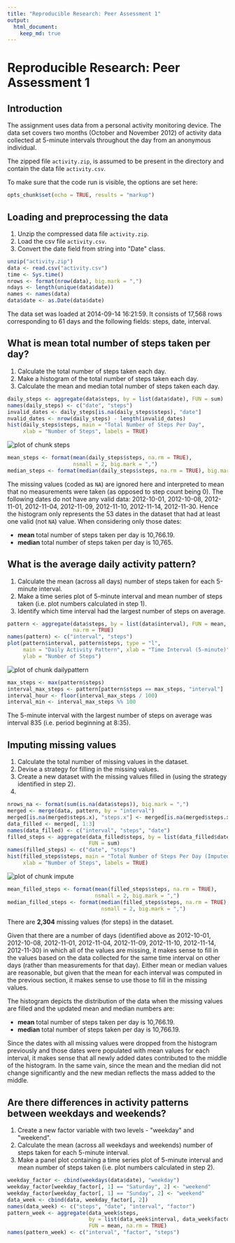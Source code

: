 ```yaml
---
title: "Reproducible Research: Peer Assessment 1"
output: 
  html_document:
    keep_md: true
---
```


Reproducible Research: Peer Assessment 1
================================================================================

## Introduction
The assignment uses data from a personal activity monitoring device. The data set covers two months (October and November 2012) of activity data collected at 5-minute intervals throughout the day from an anonymous individual. 

The zipped file `activity.zip`, is assumed to be present in the directory and contain the data file `activity.csv`.

To make sure that the code run is visible, the options are set here:

```r
opts_chunk$set(echo = TRUE, results = "markup")
```


## Loading and preprocessing the data

1. Unzip the compressed data file `activity.zip`.
2. Load the csv file `activity.csv`.
3. Convert the date field from string into "Date" class.


```r
unzip("activity.zip")
data <- read.csv("activity.csv")
time <- Sys.time()
nrows <- format(nrow(data), big.mark = ",")
ndays <- length(unique(data$date))
names <- names(data)
data$date <- as.Date(data$date)
```

The data set was loaded at 2014-09-14 16:21:59. It consists of 17,568 rows corresponding to 61 days and the following fields: steps, date, interval.


## What is mean total number of steps taken per day?

1. Calculate the total number of steps taken each day.
2. Make a histogram of the total number of steps taken each day.
3. Calculate the mean and median total number of steps taken each day.


```r
daily_steps <- aggregate(data$steps, by = list(data$date), FUN = sum)
names(daily_steps) <- c("date", "steps")
invalid_dates <- daily_steps[is.na(daily_steps$steps), "date"]
nvalid_dates <- nrow(daily_steps) - length(invalid_dates)
hist(daily_steps$steps, main = "Total Number of Steps Per Day",
     xlab = "Number of Steps", labels = TRUE)
```

![plot of chunk steps](figure/steps.png) 

```r
mean_steps <- format(mean(daily_steps$steps, na.rm = TRUE),
                     nsmall = 2, big.mark = ",")
median_steps <- format(median(daily_steps$steps, na.rm = TRUE), big.mark = ",")
```

The missing values (coded as `NA`) are ignored here and interpreted to mean that no measurements were taken (as opposed to step count being 0). The following dates do not have any valid data: 2012-10-01, 2012-10-08, 2012-11-01, 2012-11-04, 2012-11-09, 2012-11-10, 2012-11-14, 2012-11-30. Hence the histogram only represents the 53 dates in the dataset that had at least one valid (not `NA`) value.  When considering only those dates:
- **mean** total number of steps taken per day is 10,766.19.
- **median** total number of steps taken per day is 10,765.


## What is the average daily activity pattern?

1. Calculate the mean (across all days) number of steps taken for each 5-minute interval.
2. Make a time series plot of 5-minute interval and mean number of steps taken (i.e. plot numbers calculated in step 1).
3. Identify which time interval had the largest number of steps on average. 


```r
pattern <- aggregate(data$steps, by = list(data$interval), FUN = mean,
                     na.rm = TRUE)
names(pattern) <- c("interval", "steps")
plot(pattern$interval, pattern$steps, type = "l",
     main = "Daily Activity Pattern", xlab = "Time Interval (5-minute)",
     ylab = "Number of Steps")
```

![plot of chunk dailypattern](figure/dailypattern.png) 

```r
max_steps <- max(pattern$steps)
interval_max_steps <- pattern[pattern$steps == max_steps, "interval"]
interval_hour <- floor(interval_max_steps / 100)
interval_min <- interval_max_steps %% 100
```

The 5-minute interval with the largest number of steps on average was interval 835 (i.e. period beginning at 8:35). 


## Imputing missing values

1. Calculate the total number of missing values in the dataset.
2. Devise a strategy for filling in the missing values.
3. Create a new dataset with the missing values filled in (using the strategy identified in step 2).
4. 


```r
nrows_na <- format(sum(is.na(data$steps)), big.mark = ",")
merged <- merge(data, pattern, by = "interval")
merged[is.na(merged$steps.x), "steps.x"] <- merged[is.na(merged$steps.x), "steps.y"]
data_filled <- merged[, 1:3]
names(data_filled) <- c("interval", "steps", "date")
filled_steps <- aggregate(data_filled$steps, by = list(data_filled$date),
                          FUN = sum)
names(filled_steps) <- c("date", "steps")
hist(filled_steps$steps, main = "Total Number of Steps Per Day (Imputed)",
     xlab = "Number of Steps", labels = TRUE)
```

![plot of chunk impute](figure/impute.png) 

```r
mean_filled_steps <- format(mean(filled_steps$steps, na.rm = TRUE),
                            nsmall = 2, big.mark = ",")
median_filled_steps <- format(median(filled_steps$steps, na.rm = TRUE),
                              nsmall = 2, big.mark = ",")
```

There are **2,304** missing values (for steps) in the dataset.

Given that there are a number of days (identified above as 2012-10-01, 2012-10-08, 2012-11-01, 2012-11-04, 2012-11-09, 2012-11-10, 2012-11-14, 2012-11-30) in which all of the values are missing, it makes sense to fill in the values based on the data collected for the same time interval on other days (rather than measurements for that day). Either mean or median values are reasonable, but given that the mean for each interval was computed in the previous section, it makes sense to use those to fill in the missing values.

The histogram depicts the distribution of the data when the missing values are filled and the updated mean and median numbers are:
- **mean** total number of steps taken per day is 10,766.19.
- **median** total number of steps taken per day is 10,766.19.

Since the dates with all missing values were dropped from the histogram previously and those dates were populated with mean values for each interval, it makes sense that all newly added dates contributed to the middle of the histogram.  In the same vain, since the mean and the median did not change significantly and the new median reflects the mass added to the middle.


## Are there differences in activity patterns between weekdays and weekends?

1. Create a new factor variable with two levels - "weekday" and "weekend".
2. Calculate the mean (across all weekdays and weekends) number of steps taken for each 5-minute interval.
3. Make a panel plot containing a time series plot of 5-minute interval and mean number of steps taken (i.e. plot numbers calculated in step 2).



```r
weekday_factor <- cbind(weekdays(data$date), "weekday")
weekday_factor[weekday_factor[, 1] == "Saturday", 2] <- "weekend"
weekday_factor[weekday_factor[, 1] == "Sunday", 2] <- "weekend"
data_week <- cbind(data, weekday_factor[, 2])
names(data_week) <- c("steps", "date", "interval", "factor")
pattern_week <- aggregate(data_week$steps,
                          by = list(data_week$interval, data_week$factor),
                          FUN = mean, na.rm = TRUE)
names(pattern_week) <- c("interval", "factor", "steps")
```
